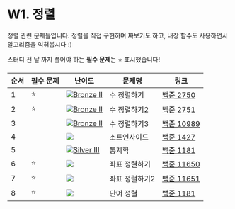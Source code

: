 # W1. 정렬

정렬 관련 문제들입니다. 정렬을 직접 구현하며 짜보기도 하고, 내장 함수도 사용하면서 알고리즘을 익혀봅시다 :)

스터디 전 날 까지 풀어야 하는 **필수 문제**는 ⭐   표시했습니다!


|순서| 필수 문제 | 난이도 | 문제명 | 링크 |
|----|------| ------ | ----- | ----|
| 1 | ⭐ | [![Bronze II](https://camo.githubusercontent.com/5ce717d916acff7b6a5e163f173ba1c8873f10350c38672eec4f1d628c600990/68747470733a2f2f7374617469632e736f6c7665642e61632f746965725f736d616c6c2f342e737667 "Bronze II")](https://camo.githubusercontent.com/5ce717d916acff7b6a5e163f173ba1c8873f10350c38672eec4f1d628c600990/68747470733a2f2f7374617469632e736f6c7665642e61632f746965725f736d616c6c2f342e737667) | 수 정렬하기  |[백준 2750](https://www.acmicpc.net/problem/2750)|
|2 | ⭐ |[![Bronze II](https://camo.githubusercontent.com/5ce717d916acff7b6a5e163f173ba1c8873f10350c38672eec4f1d628c600990/68747470733a2f2f7374617469632e736f6c7665642e61632f746965725f736d616c6c2f342e737667 "Bronze II")](https://camo.githubusercontent.com/5ce717d916acff7b6a5e163f173ba1c8873f10350c38672eec4f1d628c600990/68747470733a2f2f7374617469632e736f6c7665642e61632f746965725f736d616c6c2f342e737667) | 수 정렬하기2 |[백준 2751](https://www.acmicpc.net/problem/2750)|
|3 |  | [![Bronze II](https://camo.githubusercontent.com/5ce717d916acff7b6a5e163f173ba1c8873f10350c38672eec4f1d628c600990/68747470733a2f2f7374617469632e736f6c7665642e61632f746965725f736d616c6c2f342e737667 "Bronze II")](https://camo.githubusercontent.com/5ce717d916acff7b6a5e163f173ba1c8873f10350c38672eec4f1d628c600990/68747470733a2f2f7374617469632e736f6c7665642e61632f746965725f736d616c6c2f342e737667) | 수 정렬하기3 |[백준 10989](https://www.acmicpc.net/problem/2750)|
|4 |  | [![](https://camo.githubusercontent.com/6fbfe675f542e0bdf29b58cbd27d163996926faa1f217fdc6054eae12034f0c6/68747470733a2f2f64326764367063303334776374612e636c6f756466726f6e742e6e65742f746965722f362e737667)](https://camo.githubusercontent.com/6fbfe675f542e0bdf29b58cbd27d163996926faa1f217fdc6054eae12034f0c6/68747470733a2f2f64326764367063303334776374612e636c6f756466726f6e742e6e65742f746965722f362e737667) | 소트인사이드 | [백준 1427](https://www.acmicpc.net/problem/1427)
|5 |  | [![Silver III](https://camo.githubusercontent.com/627abdadaa6151e4ef8e6ef62f47e735acfcd7c04d75fa1d771cf166a06a7f42/68747470733a2f2f7374617469632e736f6c7665642e61632f746965725f736d616c6c2f382e737667 "Silver III")](https://camo.githubusercontent.com/627abdadaa6151e4ef8e6ef62f47e735acfcd7c04d75fa1d771cf166a06a7f42/68747470733a2f2f7374617469632e736f6c7665642e61632f746965725f736d616c6c2f382e737667)| 통계학 | [백준 1181](https://www.acmicpc.net/problem/1181)
|6 | ⭐ |[![](https://camo.githubusercontent.com/6fbfe675f542e0bdf29b58cbd27d163996926faa1f217fdc6054eae12034f0c6/68747470733a2f2f64326764367063303334776374612e636c6f756466726f6e742e6e65742f746965722f362e737667)](https://camo.githubusercontent.com/6fbfe675f542e0bdf29b58cbd27d163996926faa1f217fdc6054eae12034f0c6/68747470733a2f2f64326764367063303334776374612e636c6f756466726f6e742e6e65742f746965722f362e737667) | 좌표 정렬하기| [백준 11650](https://www.acmicpc.net/problem/11650)|
|7 | ⭐ |[![](https://camo.githubusercontent.com/6fbfe675f542e0bdf29b58cbd27d163996926faa1f217fdc6054eae12034f0c6/68747470733a2f2f64326764367063303334776374612e636c6f756466726f6e742e6e65742f746965722f362e737667)](https://camo.githubusercontent.com/6fbfe675f542e0bdf29b58cbd27d163996926faa1f217fdc6054eae12034f0c6/68747470733a2f2f64326764367063303334776374612e636c6f756466726f6e742e6e65742f746965722f362e737667) | 좌표 정렬하기2| [백준 11651](https://www.acmicpc.net/problem/11651)|
|8| ⭐ |[![](https://camo.githubusercontent.com/6fbfe675f542e0bdf29b58cbd27d163996926faa1f217fdc6054eae12034f0c6/68747470733a2f2f64326764367063303334776374612e636c6f756466726f6e742e6e65742f746965722f362e737667)](https://camo.githubusercontent.com/6fbfe675f542e0bdf29b58cbd27d163996926faa1f217fdc6054eae12034f0c6/68747470733a2f2f64326764367063303334776374612e636c6f756466726f6e742e6e65742f746965722f362e737667) | 단어 정렬| [백준 1181](https://www.acmicpc.net/problem/1181)|
